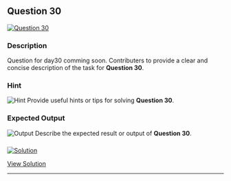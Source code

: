 


## Question 30
<a href="https://github.com/alishgosai/Python-Exercise-and-Solutions/blob/master/questions/Question30.md" target="_blank">
  <img src="https://img.shields.io/badge/Question-30-purple?style=for-the-badge&logoSize=60" alt="Question 30">
</a>

### **Description**
Question for day30 comming soon.
Contributers to provide a clear and concise description of the task for **Question 30**.

### **Hint**
![Hint](https://img.shields.io/badge/Hint:-blue)
Provide useful hints or tips for solving **Question 30**.

### **Expected Output**
![Output](https://img.shields.io/badge/Output:-blue)
Describe the expected result or output of **Question 30**.

### <a href="https://github.com/alishgosai/Python-Exercise-and-Solutions/blob/master/solutions/Solution30.js" target="_blank">
  <img src="https://img.shields.io/badge/Solution-1f8e00?style=for-the-badge&logo=solution&logoColor=white" alt="Solution">
</a>

<a href="https://github.com/alishgosai/Python-Exercise-and-Solutions/blob/master/solutions/Solution30.js" target="_blank">View Solution</a>

---

